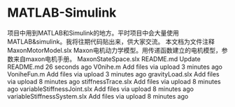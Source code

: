 # MATLAB-Simulink
项目中用到MATLAB和Simulink的地方。平时项目中会大量使用MATLAB&simulink。我将往期代码贴出来，供大家交流。
本文档为文件注释
MaxonMotorModel.slx Maxon电机动力学模型。用传递函数建立的电机模型，参数来自maxon电机手册。
MaxonStateSpace.slx	
README.md	Update README.md	26 seconds ago
V0nihe.m	Add files via upload	3 minutes ago
VoniheFun.m	Add files via upload	3 minutes ago
gravityLoad.slx	Add files via upload	8 minutes ago
stiffnessTrace.slx	Add files via upload	8 minutes ago
variableStiffnessJoint.slx	Add files via upload	8 minutes ago
variableStiffnessSystem.slx	Add files via upload	8 minutes ago
